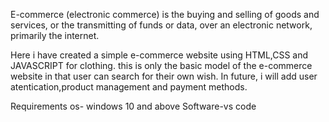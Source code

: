 E-commerce (electronic commerce) is the buying and selling of goods and services, or the transmitting of funds or data, over an electronic network, primarily the internet.

Here i have created a simple e-commerce website using HTML,CSS and JAVASCRIPT for clothing.
this is only the basic model of the e-commerce website in that user can search for their own wish.
In future, i will add user atentication,product management and payment methods.

Requirements
os- windows 10 and above
Software-vs code 
